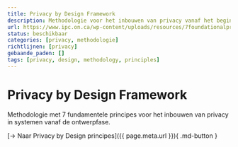 ```yaml
---
title: Privacy by Design Framework
description: Methodologie voor het inbouwen van privacy vanaf het begin
url: https://www.ipc.on.ca/wp-content/uploads/resources/7foundationalprinciples.pdf
status: beschikbaar
categories: [privacy, methodologie]
richtlijnen: [privacy]
gebaande_paden: []
tags: [privacy, design, methodology, principles]
---
```


# Privacy by Design Framework

Methodologie met 7 fundamentele principes voor het inbouwen van privacy in systemen vanaf de ontwerpfase.

[→ Naar Privacy by Design principes]({{ page.meta.url }}){ .md-button }

